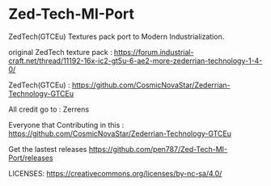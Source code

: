 # Zed-Tech-MI-Port
ZedTech(GTCEu) Textures pack port to Modern Industrialization.

original ZedTech texture pack : <https://forum.industrial-craft.net/thread/11192-16x-ic2-gt5u-6-ae2-more-zederrian-technology-1-4-0/>

ZedTech(GTCEu) : <https://github.com/CosmicNovaStar/Zederrian-Technology-GTCEu>

All credit go to :
Zerrens

Everyone that Contributing in this : https://github.com/CosmicNovaStar/Zederrian-Technology-GTCEu

Get the lastest releases
<https://github.com/pen787/Zed-Tech-MI-Port/releases>

LICENSES:
https://creativecommons.org/licenses/by-nc-sa/4.0/

